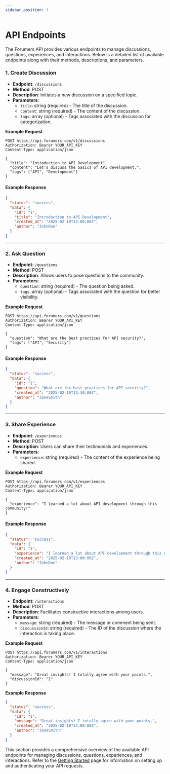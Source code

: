 ```yaml
---
sidebar_position: 3
---
```


# API Endpoints

The Forumers API provides various endpoints to manage discussions, questions, experiences, and interactions. Below is a detailed list of available endpoints along with their methods, descriptions, and parameters.

### 1. Create Discussion

- **Endpoint**: `/discussions`
- **Method**: POST
- **Description**: Initiates a new discussion on a specified topic.
- **Parameters**:
  - `title`: string (required) - The title of the discussion.
  - `content`: string (required) - The content of the discussion.
  - `tags`: array (optional) - Tags associated with the discussion for categorization.

**Example Request**
```http
POST https://api.forumers.com/v1/discussions
Authorization: Bearer YOUR_API_KEY
Content-Type: application/json

{
  "title": "Introduction to API Development",
  "content": "Let's discuss the basics of API development.",
  "tags": ["API", "Development"]
}
```

#### Example Response
```json
{
  "status": "success",
  "data": {
    "id": "1",
    "title": "Introduction to API Development",
    "created_at": "2025-02-10T12:00:00Z",
    "author": "JohnDoe"
  }
}
```

---

### 2. Ask Question

- **Endpoint**: `/questions`
- **Method**: POST
- **Description**: Allows users to pose questions to the community.
- **Parameters**:
  - `question`: string (required) - The question being asked.
  - `tags`: array (optional) - Tags associated with the question for better visibility.

**Example Request**
```http
POST https://api.forumers.com/v1/questions
Authorization: Bearer YOUR_API_KEY
Content-Type: application/json

{
  "question": "What are the best practices for API security?",
  "tags": ["API", "Security"]
}
```

#### Example Response
```json
{
  "status": "success",
  "data": {
    "id": "1",
    "question": "What are the best practices for API security?",
    "created_at": "2025-02-10T12:30:00Z",
    "author": "JaneSmith"
  }
}
```

---

### 3. Share Experience

- **Endpoint**: `/experiences`
- **Method**: POST
- **Description**: Users can share their testimonials and experiences.
- **Parameters**:
  - `experience`: string (required) - The content of the experience being shared.

**Example Request**
```http
POST https://api.forumers.com/v1/experiences
Authorization: Bearer YOUR_API_KEY
Content-Type: application/json

{
  "experience": "I learned a lot about API development through this community!"
}
```

#### Example Response
```json
{
  "status": "success",
  "data": {
    "id": "1",
    "experience": "I learned a lot about API development through this community!",
    "created_at": "2025-02-10T13:00:00Z",
    "author": "JohnDoe"
  }
}
```

---

### 4. Engage Constructively

- **Endpoint**: `/interactions`
- **Method**: POST
- **Description**: Facilitates constructive interactions among users.
- **Parameters**:
  - `message`: string (required) - The message or comment being sent.
  - `discussionId`: string (required) - The ID of the discussion where the interaction is taking place.

**Example Request**
```http
POST https://api.forumers.com/v1/interactions
Authorization: Bearer YOUR_API_KEY
Content-Type: application/json

{
  "message": "Great insights! I totally agree with your points.",
  "discussionId": "1"
}
```

**Example Response**
```json
{
  "status": "success",
  "data": {
    "id": "1",
    "message": "Great insights! I totally agree with your points.",
    "created_at": "2025-02-10T14:00:00Z",
    "author": "JaneSmith"
  }
}
```




This section provides a comprehensive overview of the available API endpoints for managing discussions, questions, experiences, and interactions. Refer to the [Getting Started](/docs/welcome/get-started) page for information on setting up and authenticating your API requests.
